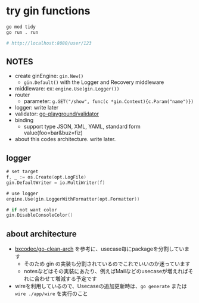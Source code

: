 # try gin functions

```bash
go mod tidy
go run . run

# http://localhost:8080/user/123
```

## NOTES

- create ginEngine: `gin.New()`
  - `gin.Default()` with the Logger and Recovery middleware
- middleware: ex: `engine.Use(gin.Logger())`
- router
  - parameter: `g.GET("/show", func(c *gin.Context){c.Param("name")})`
- logger: write later
- validator: [go\-playground/validator](https://github.com/go-playground/validator)
- binding
  - support type JSON, XML, YAML, standard form value(foo=bar&buz=fiz)
- about this codes architecture. write later.

## logger

```go
# set target
f, _ := os.Create(opt.LogFile)
gin.DefaultWriter = io.MultiWriter(f)

# use logger
engine.Use(gin.LoggerWithFormatter(opt.Formatter))

# if not want color
gin.DisableConsoleColor()
```


## about architecture

- [bxcodec/go\-clean\-arch](https://github.com/bxcodec/go-clean-arch) を参考に、usecase毎にpackageを分割しています
  - そのため gin の実装も分割されているのでこれでいいのか迷っています
  - notesなどはその実装にあたり、例えばMailなどのusecaseが増えればそれに合わせて増減する予定です
- wireを利用しているので、Usecaseの追加更新時は、`go generate` または `wire ./app/wire` を実行のこと
